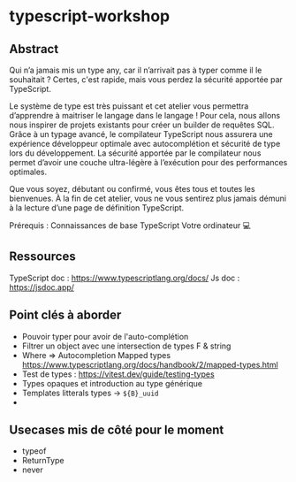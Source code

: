 # typescript-workshop

## Abstract

Qui n’a jamais mis un type any, car il n’arrivait pas à typer comme il le souhaitait ? Certes, c'est rapide, mais vous perdez la sécurité apportée par TypeScript.

Le système de type est très puissant et cet atelier vous permettra d’apprendre à maitriser le langage dans le langage !
Pour cela, nous allons nous inspirer de projets existants pour créer un builder de requêtes SQL. Grâce à un typage avancé, le compilateur TypeScript nous assurera une expérience développeur optimale avec autocomplétion et sécurité de type lors du développement.
La sécurité apportée par le compilateur nous permet d’avoir une couche ultra-légère à l’exécution pour des performances optimales.

Que vous soyez, débutant ou confirmé, vous êtes tous et toutes les bienvenues.
À la fin de cet atelier, vous ne vous sentirez plus jamais démuni à la lecture d’une page de définition TypeScript.

Prérequis :
Connaissances de base TypeScript
Votre ordinateur 💻

## Ressources

TypeScript doc : https://www.typescriptlang.org/docs/
Js doc : https://jsdoc.app/

## Point clés à aborder

- Pouvoir typer pour avoir de l'auto-complétion
- Filtrer un object avec une intersection de types F & string
- Where => Autocompletion Mapped types https://www.typescriptlang.org/docs/handbook/2/mapped-types.html
- Test de types : https://vitest.dev/guide/testing-types
- Types opaques et introduction au type générique
- Templates litterals types -> `${B}_uuid`
-

## Usecases mis de côté pour le moment

- typeof
- ReturnType<typeof>
- never
